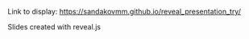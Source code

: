 Link to display: https://sandakovmm.github.io/reveal_presentation_try/

Slides created with reveal.js
